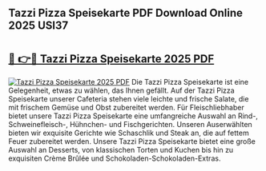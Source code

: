 ## Tazzi Pizza Speisekarte PDF Download Online 2025 USl37

# <h2><a href="http://gcaxl1j.nevu.top/?p=Tazzi+Pizza+Speisekarte">🔗 👉🔴 Tazzi Pizza Speisekarte 2025 PDF</a></h2>

[![Tazzi Pizza Speisekarte 2025 PDF](https://i.imgur.com/dBaPXMq.png)](http://gcaxl1j.nevu.top/?p=Tazzi+Pizza+Speisekarte)
Die Tazzi Pizza Speisekarte ist eine Gelegenheit, etwas zu wählen, das Ihnen gefällt. Auf der Tazzi Pizza Speisekarte unserer Cafeteria stehen viele leichte und frische Salate, die mit frischem Gemüse und Obst zubereitet werden. Für Fleischliebhaber bietet unsere Tazzi Pizza Speisekarte eine umfangreiche Auswahl an Rind-, Schweinefleisch-, Hühnchen- und Fischgerichten. Unseren Auserwählten bieten wir exquisite Gerichte wie Schaschlik und Steak an, die auf fettem Feuer zubereitet werden. Unsere Tazzi Pizza Speisekarte bietet eine große Auswahl an Desserts, von klassischen Torten und Kuchen bis hin zu exquisiten Crème Brûlée und Schokoladen-Schokoladen-Extras.
